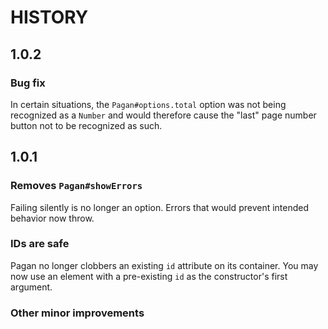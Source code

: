 
# HISTORY

## 1.0.2

### Bug fix

In certain situations, the `Pagan#options.total` option
was not being recognized as a `Number` and would therefore
cause the "last" page number button not to be recognized
as such.

## 1.0.1

### Removes `Pagan#showErrors`

Failing silently is no longer an option. Errors that
would prevent intended behavior now throw.

### IDs are safe

Pagan no longer clobbers an existing `id` attribute
on its container. You may now use an element with a
pre-existing `id` as the constructor's first argument.

### Other minor improvements